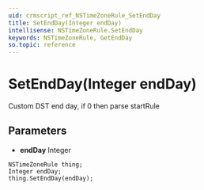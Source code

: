 ```yaml
---
uid: crmscript_ref_NSTimeZoneRule_SetEndDay
title: SetEndDay(Integer endDay)
intellisense: NSTimeZoneRule.SetEndDay
keywords: NSTimeZoneRule, GetEndDay
so.topic: reference
---
```


# SetEndDay(Integer endDay)

Custom DST end day, if 0 then parse startRule

## Parameters

* **endDay** Integer

```crmscript
NSTimeZoneRule thing;
Integer endDay;
thing.SetEndDay(endDay);
```

